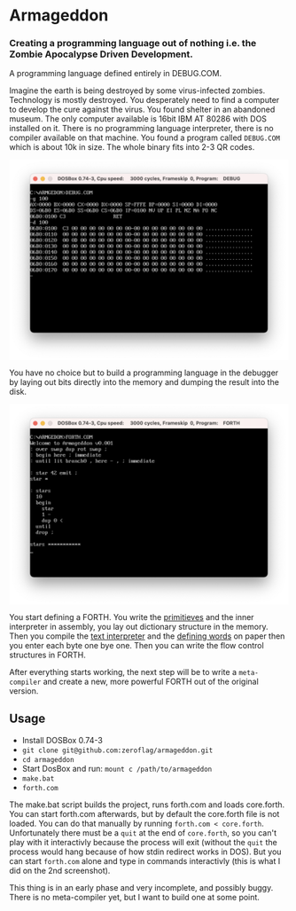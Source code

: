 # Armageddon

### Creating a programming language out of nothing i.e. the Zombie Apocalypse Driven Development.

A programming language defined entirely in DEBUG.COM.

Imagine the earth is being destroyed by some virus-infected zombies. Technology is mostly destroyed. You desperately need to find a computer to develop the cure against the virus. You found shelter in an abandoned museum. The only computer available is 16bit IBM AT 80286 with DOS installed on it. There is no programming language interpreter, there is no compiler available on that machine. You found a program called `DEBUG.COM` which is about 10k in size. The whole binary fits into 2-3 QR codes. 

<img src="imgs/debug.png" align="center">

You have no choice but to build a programming language in the debugger by laying out bits directly into the memory and dumping the result into the disk.

<img src="imgs/armageddon1.png" align="center">

You start defining a FORTH. You write the [primitieves](forth.asm#L103) and the inner interpreter in assembly, you lay out dictionary structure in the memory. Then you compile the [text interpreter](forth.asm#L55) and the [defining words](forth.asm#416) on paper then you enter each byte one bye one. Then you can write the flow control structures in FORTH. 

After everything starts working, the next step will be to write a `meta-compiler` and create a new, more powerful FORTH out of the original version.

## Usage

 * Install DOSBox 0.74-3
 * `git clone git@github.com:zeroflag/armageddon.git`
 * `cd armageddon`
 * Start DosBox and run: `mount c /path/to/armageddon`
 * `make.bat`
 * `forth.com`
 
 The make.bat script builds the project, runs forth.com and loads core.forth. You can start forth.com afterwards, but by default the core.forth file is not loaded.
 You can do that manually by running `forth.com < core.forth`. Unfortunately there must be a `quit` at the end of `core.forth`, so you can't play with it interactivly because the process will exit (without the `quit` the process would hang because of how stdin redirect works in DOS). But you can start `forth.com` alone and type in commands interactivly (this is what I did on the 2nd screenshot).
 
 This thing is in an early phase and very incomplete, and possibly buggy. There is no meta-compiler yet, but I want to build one at some point.
 
